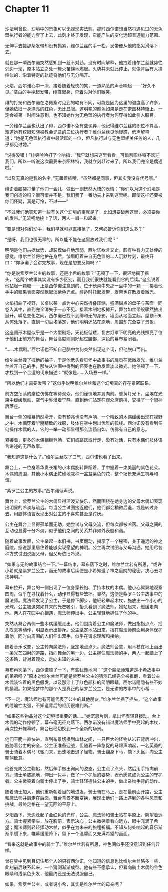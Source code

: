 # Chapter 11

<br>
沙法利曾说，幻境中的景象可以无视现实法则。那时西尔诺想当然将遇见过的无色盟执行者的能力套了上去，此刻才终于发现，它能产生的变化远超普通能力范围。

无伸手去接那条发带却没有抓紧，维尔兰丝的手一松，发带便从他的指尖滑落下去。

就在那一瞬西尔诺突然感知到一丝不对劲。没有时间解释，他拽着维尔兰丝就势往旁边一滚，原本站立之处一簇火苗倏地燃起。火势并未就此停止，就像背后有人操控似的，沿着特定的轨迹将他们与无分隔开。

火焰。西尔诺心中一凛，接着随着轻快的笑，一道熟悉的声音响起——“好久不见。”洁白的手挽起发带，绯直起身，歪着头对他们微笑。

绯的打扮和西尔诺在洛佩察时见到的略有不同，可能是因为这里的温度高了许多，但她依旧一身漂亮的红色，无比显眼。这明艳的颜色如果是走在奈图林特街上，一定会被第一时间注意到，也不知她作为无色盟的执行者为何穿得如此引人瞩目。

一旁维尔兰丝也认出了绯，西尔诺不免有些诧异，他记得维尔兰丝的职位不算高，难道她有权限知晓被教会记录的三位执行者？维尔兰丝见他疑惑，低声解释道：“她是无色盟执行者中最活跃的一位，但凡执行过与无色盟相关任务的人，几乎都见过她。”

“说得没错！”绯笑吟吟打了个响指，“我早就想来这里看看，可惜奈图林特不欢迎我们。所以一听说这次需要来奈图林特，我就立刻赶过来了。所以我们完全是偶遇啦。”

“以及无真的是我的名字。”无跟着插嘴，“虽然都是同事，但其实我没有代号哦。”

绯歪着脑袋打量了他们一会儿，做出一副恍然大悟的表情：“你们以为这个幻境是我们创造的吗？很可惜并不是，我们费了一番功夫才来到这里呢。即使这样还要被你们怀疑，真是可怜，不过——”

“不过我们确实知道一些有关这个幻境的事就是了，比如想要破解这里，必须要你的发带。”无流畅地接上了话，两人一唱一和起来。

“要是想对你们动手，我们早就可以直接抢了，又何必告诉你们这么多？”

“是呀，我们也很无辜的，所以能不能在这里放过我们呢？”

明明是他们占据优势，却装模做样地示弱，西尔诺欲言又止，颇有种有力无处使的感觉。维尔兰丝将他护在身后，皱眉盯着来自无色盟的二人沉默片刻，最终开口：“你承诺了会讲完故事，现在是想要反悔吗？”

“你是说紫罗兰公主的故事，还是小希的故事？”无顿了一下，很轻地摇了摇头，“这两个故事其实没有多少区别，而且我们很快就能看到它的后续。”这么说着他拈起一颗糖——正是西尔诺注意到的、位于长桌中央那一盘中的一颗——接着他手中的糖果表面突然飘起淡紫色光点。绯适时托起发带，发带也在散发着微光。

火焰扭曲了视野，长桌以某一点为中心突然折叠压缩，盛满甜点的盘子与茶壶一同卷入其中，直到完全消失于一点不见。接着木制地板摊开，舞台如丝带般骤然抽出展开。瞬息变化之间，西尔诺已找不到绯和无的身影，墙面从地面立起，屋顶不知从何处落下。直到一切尘埃落定，他们明明还站在原地，周围却完全变了景象。

这座圆形木屋似乎是一个大型剧场，天花板低矮，复古灯罩下明亮的光线照亮了位于他们正前方的舞台，舞台高度则刚好超过腰部，深色的幕布紧闭着。

“……木偶剧。”西尔诺也不知自己脑中为何突然出现这个词，但他脱口而出。

维尔兰丝拽了拽他的袖子，于是他低头看见怀中故事书的扉页在微微发光，维尔兰丝摊开自己的手，那块从油画中得到的怀表也在散发着淡淡微光。她停顿了一下，才找到一个合适的词来描述：“就像是……入场券一样。”

“所以他们才需要发带？”这似乎说明维尔兰丝和这个幻境真的存在紧密联系。

前方空荡荡的座位仿佛在等待观众，他们谨慎地并肩向前。昏黄灯光下，尘埃在光束中缓缓飘动，空气中弥漫着宁静。直到他们站定在观众席前排，交换了一个眼神后落座。

舞台一侧的帷幕悄然滑开，没有预兆也没有声响，一个精致的木偶缓缓出现在视野之中。木偶穿着华丽精致的戏服，肢体在空中划出优雅的弧线。西尔诺没有看到任何操作木偶的人，它的一举一动都显得那么流畅自如，仿佛有自己的意志。

紧接着，更多的木偶相继登场，它们或跳跃或行走，没有对话，只有木偶们肢体语言讲述的无声故事。

“我知道这是什么了。”维尔兰丝叹了口气，西尔诺也看了出来。

舞台上，一位身着华贵长裙的小木偶旋转舞蹈着，手中握着一束美丽的紫色花朵。木偶的周围，其他小木偶正忙碌地栽种一盆盆紫色的花，整个场景充满生机与和谐。

“紫罗兰公主的故事。”西尔诺低声说。

舞台上，紫罗兰公主的木偶显得活泼又快乐，然而围绕在她身边的父母木偶却表现出明显的冷淡与疏远。每当公主试图接近他们，他们都会稍微后退，或是转过身去，用肢体语言表现出对公主的不喜欢甚至是讨厌。

公主在舞台上显得孤单而无助，她尝试与父母交流，但每次都被冷落。父母之间的互动也显得十分冷淡，似乎他们之间的关系并非如外表般和谐。

随着故事发展，公主举起一本旧书，书页翻动，揭示了一个秘密，关于遥远的神之庭院，据说那里居住着能够实现愿望的神明。公主再次试图与父母沟通，她用尽各种方式试图说服父母，但父母依旧冷漠。

“如果与无的故事结合一下。”一幕结束，幕布落下之时，维尔兰丝若有所思，“或许小希就是紫罗兰公主，而无的故事后续便是小希知道了神之庭院的秘密，决心去寻找神明。”

幕布拉开，舞台的一侧出现了一位身穿长袍、手持木杖的木偶。他小心翼翼地观察四周，似乎在寻找着什么，动作显得有些笨拙。显然，这便是紫罗兰公主故事中的魔法师。魔法师发现了公主，于是停下脚步，他轻轻举起木杖，施放出一个小小的光球。公主被这突如其来的光芒吸引，抬头看到了魔法师。她站起来，缓缓走向他。两人在花园中心相遇，魔法师伸出手，公主轻轻地握住了他的手。

突然从舞台两侧一些木偶缓缓走出，他们围绕着公主和魔法师，做出指指点点、摇头叹息等动作，明显表示出排斥。公主坚定地站出来，挡在魔法师前面用身体保护着他，同时向周围的人们伸出双手，似乎在请求理解和接纳。

随着音乐改变，公主转向魔法师，坚定地点点头。魔法师会意，用木杖在地上画出一条光芒四射的道路，指向舞台的另一边。公主握住魔法师的手，两人一起踏上了这条路，背对着观众，走向未知的未来。

幕布再次落下，西尔诺顿了一下，有些犹豫地问：“这个魔法师难道是小希故事中的弟弟吗？”原本对维尔兰丝可能是紫罗兰公主的猜测已经完全被推翻，看着公主木偶装饰着的黑色假发，以及那涂上了红色颜料的简陋眼睛，西尔诺隐隐有些不妙的猜测。如果他梦中的那个人是真正的紫罗兰公主，是无讲的故事中的小希……

“不一定，魔法师也有可能代表了公主的其他朋友。”维尔兰丝摇了摇头，“这个故事的隐喻性太强，不知道背后的经历很难判断。”

“如果这些物品对这个幻境很重要的话……”她沉思片刻，拿出怀表轻轻拨动。台上木偶的动作停顿了，幕布毫无征兆落下。西尔诺没有错过魔法师手中亮起的木杖，再次拉开帷幕时，舞台已经切换到一个全新的场景。

他们干脆一直快进，直到布景切换到山林之间，一只巨大的怪物从岩石背后冲出，威胁着公主的安全。公主正准备迎战，但随着一阵急促的马蹄声响起，一名英勇的骑士骑着木偶马飞驰而来，迅速地击退了怪物。骑士翻身下马，摘下头盔，向公主鞠躬致意。

他首先向公主鞠躬，然后伸手做出询问的姿态，公主点了点头，然后用手指向前方。骑士单膝跪地，伸出一只手，做了一个护盾的姿势，表示愿意成为公主的守护者。公主微笑着向骑士伸出了手，骑士轻轻握住公主的手，做出亲吻手背的动作。

随着骑士加入，他们重新朝着目的地进发。骑士骑在马上，走在最前面开路，公主和魔法师并肩走在后面。舞台背景不断变换，展现出他们一路上遇到的各种风景和挑战，最终定格在一望无际的平原上。

夕阳西下，天边泛起了金红色的光辉，公主、魔法师和骑士站在平原上，眺望着远方。骑士握紧拳头，放在胸前，表示决心；公主微笑着看向远方，眼中充满了希望；魔法师则轻轻挥动木杖，似乎在为未来的旅程祈福。不知从何处响起的音乐渐渐平缓下来，帷幕缓缓降下，留下一个温馨而又充满希望的画面。

“看来这就是故事中的骑士了。”维尔兰丝若有所思，神色间似乎还没意识到任何异样。

曾在梦中见到且记住那个人的只有西尔诺，他知道的信息也比维尔兰丝略多一些，此刻前后联系起来，一个猜测渐渐成型。他有些不愿承认，但看向骑士木偶的金色眼睛和浅紫色头发，他最终还是无法说服自己。

如果，紫罗兰公主，或者说小希，其实是维尔兰丝的母亲呢？
